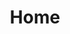 ---
title: Home
permalink: index.html
layout: index.html
slug: ''
tags: pages
seo:
  noindex: false
  title: Private Pools Network | PPN
  description: A new ecosystem, purpose built to generate yield from Arbitrage opportunities.
  og:title: Private Pools Network | PPN
  og:description: A new ecosystem, purpose built to generate yield from Arbitrage opportunities.
  og:type: website
  og:image: https://uploads-ssl.webflow.com/66162235ccb46588aa690877/66175c42ebc0ce580e5b9283_opengraph.jpg
  og:url: https://privatepools.network
  twitter:title: Private Pools Network | PPN
  twitter:description: A new ecosystem, purpose built to generate yield from Arbitrage opportunities.
  twitter:image: https://uploads-ssl.webflow.com/66162235ccb46588aa690877/66175c42ebc0ce580e5b9283_opengraph.jpg
  twitter:url: https://privatepools.network
---